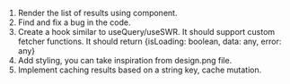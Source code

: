 1. Render the list of results using <SearchResultItem /> component.
2. Find and fix a bug in the code.
3. Create a hook similar to useQuery/useSWR. It should support custom fetcher functions. It should return {isLoading: boolean, data: any, error: any}
4. Add styling, you can take inspiration from design.png file.
5. Implement caching results based on a string key, cache mutation.
